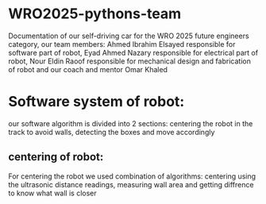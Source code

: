 # WRO2025-pythons-team
Documentation of our self-driving car for the WRO 2025 future engineers category, our team members: Ahmed Ibrahim Elsayed responsible for software part of robot, Eyad Ahmed Nazary responsible for electrical part of robot, Nour Eldin Raoof responsible for mechanical design and fabrication of robot and our coach and mentor Omar Khaled

# Software system of robot:
our software algorithm is divided into 2 sections: centering the robot in the track to avoid walls, detecting the boxes and move accordingly
## centering of robot:
For centering the robot we used combination of algorithms: centering using the ultrasonic distance readings, measuring wall area and getting diffrence to know what wall is closer 
